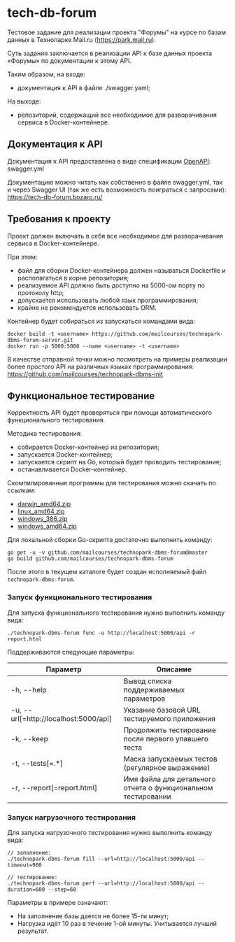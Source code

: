 # tech-db-forum

Тестовое задание для реализации проекта "Форумы" на курсе по базам данных в Технопарке Mail.ru (https://park.mail.ru).

Суть задания заключается в реализации API к базе данных проекта «Форумы» по документации к этому API.

Таким образом, на входе:

 * документация к API в файле ./swagger.yaml;

На выходе:

 * репозиторий, содержащий все необходимое для разворачивания сервиса в Docker-контейнере.

## Документация к API
Документация к API предоставлена в виде спецификации [OpenAPI](https://ru.wikipedia.org/wiki/OpenAPI_%28%D1%81%D0%BF%D0%B5%D1%86%D0%B8%D1%84%D0%B8%D0%BA%D0%B0%D1%86%D0%B8%D1%8F%29): swagger.yml

Документацию можно читать как собственно в файле swagger.yml, так и через Swagger UI (так же есть возможность поиграться с запросами): https://tech-db-forum.bozaro.ru/

## Требования к проекту
Проект должен включать в себя все необходимое для разворачивания сервиса в Docker-контейнере.

При этом:

 * файл для сборки Docker-контейнера должен называться Dockerfile и располагаться в корне репозитория;
 * реализуемое API должно быть доступно на 5000-ом порту по протоколу http;
 * допускается использовать любой язык программирования;
 * крайне не рекомендуется использовать ORM.

Контейнер будет собираться из запускаться командами вида:
```
docker build -t <username> https://github.com/mailcourses/technopark-dbms-forum-server.git
docker run -p 5000:5000 --name <username> -t <username>
```

В качестве отправной точки можно посмотреть на примеры реализации более простого API на различных языках программирования: https://github.com/mailcourses/technopark-dbms-init

## Функциональное тестирование
Корректность API будет проверяться при помощи автоматического функционального тестирования.

Методика тестирования:

 * собирается Docker-контейнер из репозитория;
 * запускается Docker-контейнер;
 * запускается скрипт на Go, который будет проводить тестирование;
 * останавливается Docker-контейнер.

Скомпилированные программы для тестирования можно скачать по ссылкам:

 * [darwin_amd64.zip](https://bozaro.github.io/tech-db-forum/darwin_amd64.zip)
 * [linux_amd64.zip](https://bozaro.github.io/tech-db-forum/linux_amd64.zip)
 * [windows_386.zip](https://bozaro.github.io/tech-db-forum/windows_386.zip)
 * [windows_amd64.zip](https://bozaro.github.io/tech-db-forum/windows_amd64.zip)

Для локальной сборки Go-скрипта достаточно выполнить команду:
```
go get -u -v github.com/mailcourses/technopark-dbms-forum@master
go build github.com/mailcourses/technopark-dbms-forum
```
После этого в текущем каталоге будет создан исполняемый файл `technopark-dbms-forum`.

### Запуск функционального тестирования

Для запуска функционального тестирования нужно выполнить команду вида:
```
./technopark-dbms-forum func -u http://localhost:5000/api -r report.html
```

Поддерживаются следующие параметры:

Параметр                              | Описание
---                                   | ---
-h, --help                            | Вывод списка поддерживаемых параметров
-u, --url[=http://localhost:5000/api] | Указание базовой URL тестируемого приложения
-k, --keep                            | Продолжить тестирование после первого упавшего теста
-t, --tests[=.*]                      | Маска запускаемых тестов (регулярное выражение)
-r, --report[=report.html]            | Имя файла для детального отчета о функциональном тестировании

### Запуск нагрузочного тестирования

Для запуска нагрузочного тестирования нужно выполнить команду вида:
```
// заполнение:
./technopark-dbms-forum fill --url=http://localhost:5000/api --timeout=900

// тестирование:
./technopark-dbms-forum perf --url=http://localhost:5000/api --duration=600 --step=60
```
Параметры в примере означают:
- На заполнение базы дается не более 15-ти минут;
- Нагрузка идёт 10 раз в течение 1-ой минуты. Учитывается лучший результат.